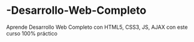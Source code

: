 # -Desarrollo-Web-Completo
Aprende Desarrollo Web Completo con HTML5, CSS3, JS, AJAX con este curso 100% práctico
